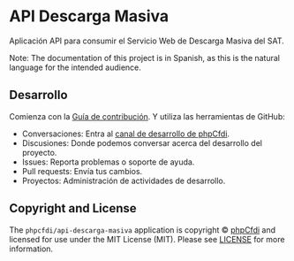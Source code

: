 # API Descarga Masiva

Aplicación API para consumir el Servicio Web de Descarga Masiva del SAT.

Note: The documentation of this project is in Spanish, as this is the natural language for the intended audience.

## Desarrollo

Comienza con la [Guía de contribución][contributing]. Y utiliza las herramientas de GitHub:

- Conversaciones: Entra al [canal de desarrollo de phpCfdi][discord].
- Discusiones: Donde podemos conversar acerca del desarrollo del proyecto.
- Issues: Reporta problemas o soporte de ayuda.
- Pull requests: Envía tus cambios.
- Proyectos: Administración de actividades de desarrollo.

## Copyright and License

The `phpcfdi/api-descarga-masiva` application is copyright © [phpCfdi](https://www.phpcfdi.com/)
and licensed for use under the MIT License (MIT). Please see [LICENSE][] for more information.

[discord]: https://discord.gg/aFGYXvX
[license]: https://github.com/phpcfdi/api-descarga-masiva/blob/main/LICENSE
[contributing]: https://github.com/phpcfdi/api-descarga-masiva/blob/main/CONTRIBUTING
